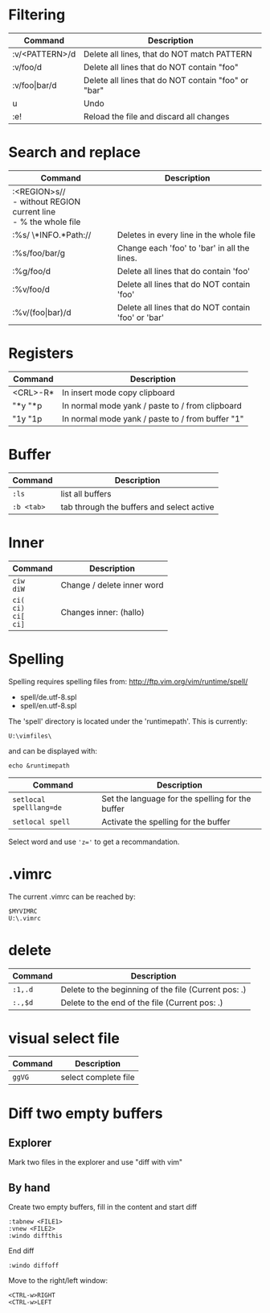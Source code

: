 # Filtering

| Command                | Description |
|------------------------|-------------|
|:v/\<PATTERN\>/d        |Delete all lines, that do NOT match PATTERN |
|:v/foo/d                |Delete all lines that do NOT contain "foo" |
|:v/foo\\|bar/d          |Delete all lines that do NOT contain "foo" or "bar" |
|u                       |Undo |
|:e!                     |Reload the file and discard all changes |

# Search and replace

| Command                | Description |
|------------------------|-------------|
| :\<REGION\>s//<br>- without REGION current line<br>- % the whole file ||
|:%s/ \\\*INFO.\*Path:// |Deletes in every line in the whole file |
|:%s/foo/bar/g           |Change each 'foo' to 'bar' in all the lines. | 
|:%g/foo/d               |Delete all lines that do contain 'foo' |
|:%v/foo/d               |Delete all lines that do NOT contain 'foo' |
|:%v/\(foo\|bar\)/d      |Delete all lines that do NOT contain 'foo' or 'bar' |

# Registers

| Command                | Description |
|------------------------|-------------|
|\<CRL\>-R\*             |In insert mode copy clipboard|
|"\*y  "\*p              |In normal mode yank / paste to / from clipboard|
|"1y  "1p                |In normal mode yank / paste to / from buffer "1"|

# Buffer

| Command                | Description |
|------------------------|-------------|
|`:ls`                   |list all buffers |
|`:b <tab>`              |tab through the buffers and select active |


# Inner

| Command                | Description |
|------------------------|-------------|
|`ciw` <br/> `diW`                         |Change / delete inner word |
|`ci(` <br/> `ci)` <br/> `ci[` <br/> `ci]` |Changes inner: (hallo) |

# Spelling

Spelling requires spelling files from: http://ftp.vim.org/vim/runtime/spell/

- spell/de.utf-8.spl
- spell/en.utf-8.spl

The 'spell' directory is located under the 'runtimepath'. This is currently:
```
U:\vimfiles\
```

and can be displayed with:

```
echo &runtimepath
```

| Command                | Description |
|------------------------|-------------|
|`setlocal spelllang=de` |Set the language for the spelling for the buffer |
|`setlocal spell`        |Activate the spelling for the buffer |

Select word and use `'z='` to get a recommandation.

# .vimrc

The current .vimrc can be reached by:
``` 
$MYVIMRC 
U:\.vimrc
```

# delete

| Command                | Description |
|------------------------|-------------|
|`:1,.d`                 |Delete to the beginning of the file (Current pos: .) |
|`:.,$d`                 |Delete to the end of the file       (Current pos: .) |

# visual select file

| Command                | Description |
|------------------------|-------------|
| `ggVG`                 | select complete file |

# Diff two empty buffers

## Explorer

Mark two files in the explorer and use "diff with vim"

## By hand

Create two empty buffers, fill in the content and start diff
```
:tabnew <FILE1>
:vnew <FILE2>
:windo diffthis
```

End diff
```
:windo diffoff
```

Move to the right/left window:
```
<CTRL-w>RIGHT
<CTRL-w>LEFT
```
